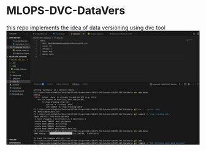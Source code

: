 # MLOPS-DVC-DataVers
this repo implements the idea of data versioning using dvc tool
![alt text](<Screenshot 2025-10-04 213117.png>)